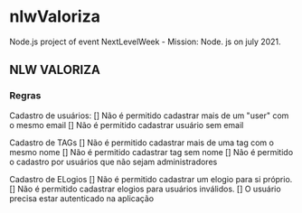 # nlwValoriza
Node.js project of event NextLevelWeek - Mission: Node. js on july 2021.

## NLW VALORIZA

### Regras
 Cadastro de usuários:
  [] Não é permitido cadastrar mais de um
  "user" com o mesmo email
  []  Não é permitido cadastrar usuário sem email

Cadastro de TAGs
  [] Não é permitido cadastrar mais de uma tag com
  o mesmo nome
  [] Não é permitido cadastrar tag sem nome
  [] Não é permitido o cadastro por usuários que não
  sejam administradores

Cadastro de ELogios
  [] Não é permitido cadastrar um elogio para si próprio.
  [] Não é permitido cadastrar elogios para usuários inválidos.
  [] O usuário precisa estar autenticado na aplicação
